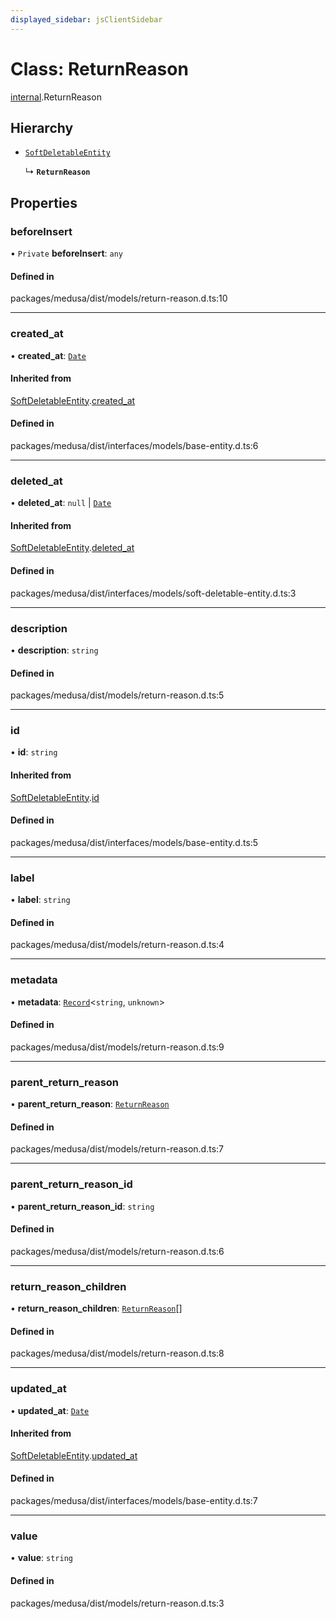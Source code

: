 ```yaml
---
displayed_sidebar: jsClientSidebar
---
```


# Class: ReturnReason

[internal](../modules/internal.md).ReturnReason

## Hierarchy

- [`SoftDeletableEntity`](internal.SoftDeletableEntity.md)

  ↳ **`ReturnReason`**

## Properties

### beforeInsert

• `Private` **beforeInsert**: `any`

#### Defined in

packages/medusa/dist/models/return-reason.d.ts:10

___

### created\_at

• **created\_at**: [`Date`](../modules/internal.md#date)

#### Inherited from

[SoftDeletableEntity](internal.SoftDeletableEntity.md).[created_at](internal.SoftDeletableEntity.md#created_at)

#### Defined in

packages/medusa/dist/interfaces/models/base-entity.d.ts:6

___

### deleted\_at

• **deleted\_at**: ``null`` \| [`Date`](../modules/internal.md#date)

#### Inherited from

[SoftDeletableEntity](internal.SoftDeletableEntity.md).[deleted_at](internal.SoftDeletableEntity.md#deleted_at)

#### Defined in

packages/medusa/dist/interfaces/models/soft-deletable-entity.d.ts:3

___

### description

• **description**: `string`

#### Defined in

packages/medusa/dist/models/return-reason.d.ts:5

___

### id

• **id**: `string`

#### Inherited from

[SoftDeletableEntity](internal.SoftDeletableEntity.md).[id](internal.SoftDeletableEntity.md#id)

#### Defined in

packages/medusa/dist/interfaces/models/base-entity.d.ts:5

___

### label

• **label**: `string`

#### Defined in

packages/medusa/dist/models/return-reason.d.ts:4

___

### metadata

• **metadata**: [`Record`](../modules/internal.md#record)<`string`, `unknown`\>

#### Defined in

packages/medusa/dist/models/return-reason.d.ts:9

___

### parent\_return\_reason

• **parent\_return\_reason**: [`ReturnReason`](internal.ReturnReason.md)

#### Defined in

packages/medusa/dist/models/return-reason.d.ts:7

___

### parent\_return\_reason\_id

• **parent\_return\_reason\_id**: `string`

#### Defined in

packages/medusa/dist/models/return-reason.d.ts:6

___

### return\_reason\_children

• **return\_reason\_children**: [`ReturnReason`](internal.ReturnReason.md)[]

#### Defined in

packages/medusa/dist/models/return-reason.d.ts:8

___

### updated\_at

• **updated\_at**: [`Date`](../modules/internal.md#date)

#### Inherited from

[SoftDeletableEntity](internal.SoftDeletableEntity.md).[updated_at](internal.SoftDeletableEntity.md#updated_at)

#### Defined in

packages/medusa/dist/interfaces/models/base-entity.d.ts:7

___

### value

• **value**: `string`

#### Defined in

packages/medusa/dist/models/return-reason.d.ts:3
